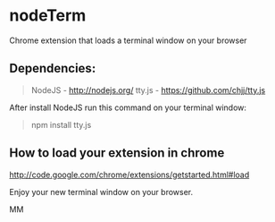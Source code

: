 nodeTerm
========

Chrome extension that loads a terminal window on your browser


Dependencies:
-------------
>NodeJS - http://nodejs.org/
>tty.js - https://github.com/chjj/tty.js

After install NodeJS run this command on your terminal window:
>npm install tty.js

How to load your extension in chrome
------------------------------------
http://code.google.com/chrome/extensions/getstarted.html#load


Enjoy your new terminal window on your browser.

MM